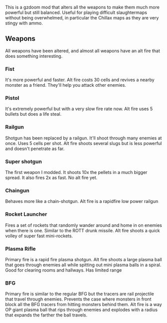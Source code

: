 This is a gzdoom mod that alters all the weapons to make them much more powerful but still balanced.
Useful for playing difficult slaughtermaps without being overwhelmed, in particular the Chillax maps as they are very stingy with ammo.

## Weapons
All weapons have been altered, and almost all weapons have an alt fire that does something interesting.

### Fist
It's more powerful and faster.
Alt fire costs 30 cells and revives a nearby monster as a friend.  They'll help you attack other enemies.

### Pistol
It's extremely powerful but with a very slow fire rate now.
Alt fire uses 5 bullets but does a life steal.

### Railgun
Shotgun has been replaced by a railgun.  It'll shoot through many enemies at once.  Uses 5 cells per shot.
Alt fire shoots several slugs but is less powerful and doesn't penetrate as far.

### Super shotgun
The first weapon I modded.  It shoots 10x the pellets in a much bigger spread.  It also fires 2x as fast.
No alt fire yet.

### Chaingun
Behaves more like a chain-shotgun.
Alt fire is a rapidfire low power railgun

### Rocket Launcher
Fires a set of rockets that randomly wander around and home in on enemies when there is one.  Similar to the ROTT drunk missile.
Alt fire shoots a quick volley of super fast mini-rockets.

### Plasma Rifle
Primary fire is a rapid fire plasma shotgun.
Alt fire shoots a large plasma ball that goes through enemies all while spitting out mini plasma balls in a spiral.  Good for clearing rooms and hallways.  Has limited range

### BFG
Primary fire is similar to the regular BFG but the tracers are rail projectile that travel through enemies.  Prevents the case where monsters in front block all the BFG tracers from hitting monsters behind them.
Alt fire is a way OP giant plasma ball that rips through enemies and explodes with a radius that expands the farther the ball travels.  

